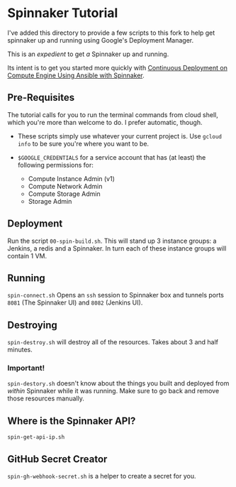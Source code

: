 # Spinnaker Tutorial
I've added this directory to provide a few scripts to this fork
to help get spinnaker up and running using Google's Deployment
Manager.

This is an _expedient_ to get _a_ Spinnaker up and running.

Its intent is to get you started more quickly with
[Continuous Deployment on Compute Engine Using Ansible with Spinnaker](https://cloud.google.com/solutions/ansible-with-spinnaker-tutorial).


## Pre-Requisites
The tutorial calls for you to run the terminal commands from
cloud shell, which you're more than welcome to do. I prefer
automatic, though.

* These scripts simply use whatever your current project is.
Use `gcloud info` to be sure you're where you want to be.

* `$GOOGLE_CREDENTIALS` for a service account that
has (at least) the following permissions for:
  * Compute Instance Admin (v1)
  * Compute Network Admin
  * Compute Storage Admin
  * Storage Admin


## Deployment
Run the script `00-spin-build.sh`. This will stand up
3 instance groups: a Jenkins, a redis and a Spinnaker. In turn
each of these instance groups will contain 1 VM.

## Running
`spin-connect.sh` Opens an `ssh` session to Spinnaker box and tunnels ports `8081` (The
Spinnaker UI) and `8082` (Jenkins UI).

## Destroying
`spin-destroy.sh` will destroy all of the resources. Takes about 3
and half minutes.

### Important!
`spin-destory.sh` doesn't know about the things you built and deployed
from _within_ Spinnaker while it was running. Make sure to go back and remove
those resources manually.

## Where is the Spinnaker API?
`spin-get-api-ip.sh`

## GitHub Secret Creator
`spin-gh-webhook-secret.sh` is a helper to create a secret for you.

